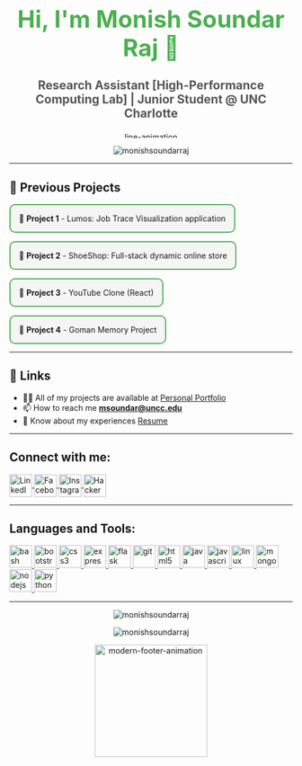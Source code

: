 
<h1 align="center" style="font-size: 3em; font-weight: bold; color: #4CAF50;">
  Hi, I'm Monish Soundar Raj 👋
</h1>
<h3 align="center" style="font-size: 1.5em; color: #555;">
  Research Assistant [High-Performance Computing Lab] | Junior Student @ UNC Charlotte
</h3>

<p align="center">
  <img src="https://assets10.lottiefiles.com/packages/lf20_3rwasyjy.json" alt="line-animation" width="200" height="10" autoplay loop />
</p>


<p align="center">
  <img src="https://komarev.com/ghpvc/?username=monishsoundarraj&label=Profile%20views&color=brightgreen&style=flat-square" alt="monishsoundarraj" />
</p>

---

<h2 align="left">🚀 Previous Projects</h2>

<div align="left">
  <div style="display: flex; gap: 15px; flex-wrap: wrap;">
    <a href="https://lumos-job-traces.streamlit.app/" style="text-decoration: none;">
      <div style="border: 2px solid #4CAF50; padding: 15px; border-radius: 10px; transition: all 0.3s ease; background-color: #f5f5f5;">
        🌱 <strong>Project 1</strong> - Lumos: Job Trace Visualization application
      </div>
    </a>
    <a href="https://pacific-garden-66100.herokuapp.com/" style="text-decoration: none;">
      <div style="border: 2px solid #4CAF50; padding: 15px; border-radius: 10px; transition: all 0.3s ease; background-color: #f5f5f5;">
        🔭 <strong>Project 2</strong> - ShoeShop: Full-stack dynamic online store
      </div>
    </a>
    <a href="https://youtube-hooks-iota-inky.vercel.app/" style="text-decoration: none;">
      <div style="border: 2px solid #4CAF50; padding: 15px; border-radius: 10px; transition: all 0.3s ease; background-color: #f5f5f5;">
        👯 <strong>Project 3</strong> - YouTube Clone (React)
      </div>
    </a>
    <a href="https://exhibits.charlotte.edu/s/gomanmemoryproject/page/welcome" style="text-decoration: none;">
      <div style="border: 2px solid #4CAF50; padding: 15px; border-radius: 10px; transition: all 0.3s ease; background-color: #f5f5f5;">
        🎃 <strong>Project 4</strong> - Goman Memory Project
      </div>
    </a>
  </div>
</div>

---

<h2 align="left">🔗 Links</h2>

- 👨‍💻 All of my projects are available at [Personal Portfolio](https://monishsoundarraj.github.io/personal-portfolio/)
- 📫 How to reach me **msoundar@uncc.edu**
- 📄 Know about my experiences [Resume](https://www.monishsoundarraj.com/_files/ugd/cb4c20_32dad78570af432eb7d98d8c767f485d.pdf)

---

<h2 align="left">Connect with me:</h2>
<p align="left">
  <a href="https://linkedin.com/in/monish-soundar-raj-613207218" target="blank">
    <img align="center" src="https://img.icons8.com/color/48/000000/linkedin.png" alt="LinkedIn" height="40" width="40" />
  </a>
  <a href="https://fb.com/monish.soundarraj" target="blank">
    <img align="center" src="https://img.icons8.com/color/48/000000/facebook-new.png" alt="Facebook" height="40" width="40" />
  </a>
  <a href="https://instagram.com/monish_soundarraj" target="blank">
    <img align="center" src="https://img.icons8.com/color/48/000000/instagram-new.png" alt="Instagram" height="40" width="40" />
  </a>
  <a href="https://www.hackerrank.com/monishsoundar301?hr_r=1" target="blank">
    <img align="center" src="https://img.icons8.com/external-tal-revivo-color-tal-revivo/24/000000/external-hackerrank-is-a-technology-company-that-focuses-on-competitive-programming-logo-color-tal-revivo.png" alt="HackerRank" height="40" width="40" />
  </a>
</p>

---

<h2 align="left">Languages and Tools:</h2>
<p align="left">
  <a href="https://www.gnu.org/software/bash/" target="_blank" rel="noreferrer">
    <img src="https://img.icons8.com/color/48/000000/bash.png" alt="bash" width="40" height="40" />
  </a>
  <a href="https://getbootstrap.com" target="_blank" rel="noreferrer">
    <img src="https://img.icons8.com/color/48/000000/bootstrap.png" alt="bootstrap" width="40" height="40" />
  </a>
  <a href="https://www.w3schools.com/css/" target="_blank" rel="noreferrer">
    <img src="https://img.icons8.com/color/48/000000/css3.png" alt="css3" width="40" height="40" />
  </a>
  <a href="https://expressjs.com" target="_blank" rel="noreferrer">
    <img src="https://img.icons8.com/color/48/000000/express.png" alt="express" width="40" height="40" />
  </a>
  <a href="https://flask.palletsprojects.com/" target="_blank" rel="noreferrer">
    <img src="https://img.icons8.com/color/48/000000/flask.png" alt="flask" width="40" height="40" />
  </a>
  <a href="https://git-scm.com/" target="_blank" rel="noreferrer">
    <img src="https://img.icons8.com/color/48/000000/git.png" alt="git" width="40" height="40" />
  </a>
  <a href="https://www.w3.org/html/" target="_blank" rel="noreferrer">
    <img src="https://img.icons8.com/color/48/000000/html-5.png" alt="html5" width="40" height="40" />
  </a>
  <a href="https://www.java.com" target="_blank" rel="noreferrer">
    <img src="https://img.icons8.com/color/48/000000/java.png" alt="java" width="40" height="40" />
  </a>
  <a href="https://developer.mozilla.org/en-US/docs/Web/JavaScript" target="_blank" rel="noreferrer">
    <img src="https://img.icons8.com/color/48/000000/javascript.png" alt="javascript" width="40" height="40" />
  </a>
  <a href="https://www.linux.org/" target="_blank" rel="noreferrer">
    <img src="https://img.icons8.com/color/48/000000/linux.png" alt="linux" width="40" height="40" />
  </a>
  <a href="https://www.mongodb.com/" target="_blank" rel="noreferrer">
    <img src="https://img.icons8.com/color/48/000000/mongodb.png" alt="mongodb" width="40" height="40" />
  </a>
  <a href="https://nodejs.org" target="_blank" rel="noreferrer">
    <img src="https://img.icons8.com/color/48/000000/nodejs.png" alt="nodejs" width="40" height="40" />
  </a>
  <a href="https://www.python.org" target="_blank" rel="noreferrer">
    <img src="https://img.icons8.com/color/48/000000/python.png" alt="python" width="40" height="40" />
  </a>
</p>

---

<p align="center">
  <img src="https://github-readme-stats.vercel.app/api/top-langs?username=monishsoundarraj&show_icons=true&locale=en&layout=compact&theme=radical" alt="monishsoundarraj" />
</p>

<p align="center">
  <img src="https://github-readme-streak-stats.herokuapp.com/?user=monishsoundarraj&theme=radical" alt="monishsoundarraj" />
</p>

<p align="center">
  <img src="https://media.giphy.com/media/YuGduBZqS8bHi/giphy.gif" alt="modern-footer-animation" width="200" />
</p>
